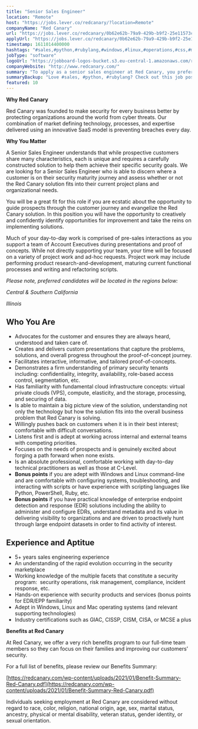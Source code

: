 ```yaml
---
title: "Senior Sales Engineer"
location: "Remote"
host: "https://jobs.lever.co/redcanary/?location=Remote"
companyName: "Red Canary"
url: "https://jobs.lever.co/redcanary/0b62e62b-79a9-429b-b9f2-25e11573ca28"
applyUrl: "https://jobs.lever.co/redcanary/0b62e62b-79a9-429b-b9f2-25e11573ca28/apply"
timestamp: 1611014400000
hashtags: "#sales,#python,#rubylang,#windows,#linux,#operations,#css,#management,#marketing,#elasticsearch"
jobType: "software"
logoUrl: "https://jobboard-logos-bucket.s3.eu-central-1.amazonaws.com/red-canary"
companyWebsite: "http://www.redcanary.com/"
summary: "To apply as a senior sales engineer at Red Canary, you preferably need to have line and are comfortable with configuring systems, troubleshooting, and interacting with scripts or have experience with scripting languages like Python, PowerShell, Ruby, etc."
summaryBackup: "Love #sales, #python, #rubylang? Check out this job post!"
featured: 10
---
```


**Why Red Canary**

Red Canary was founded to make security for every business better by protecting organizations around the world from cyber threats. Our combination of market defining technology, processes, and expertise delivered using an innovative SaaS model is preventing breaches every day.

**Why You Matter**

A Senior Sales Engineer understands that while prospective customers share many characteristics, each is unique and requires a carefully constructed solution to help them achieve their specific security goals. We are looking for a Senior Sales Engineer who is able to discern where a customer is on their security maturity journey and assess whether or not the Red Canary solution fits into their current project plans and organizational needs.

You will be a great fit for this role if you are ecstatic about the opportunity to guide prospects through the customer journey and evangelize the Red Canary solution. In this position you will have the opportunity to creatively and confidently identify opportunities for improvement and take the reins on implementing solutions. 

Much of your day-to-day work is comprised of pre-sales interactions as you support a team of Account Executives during presentations and proof of concepts. While not directly supporting your team, your time will be focused on a variety of project work and ad-hoc requests. Project work may include performing product research-and-development, maturing current functional processes and writing and refactoring scripts.

_Please note, preferred candidates will be located in the regions below:_

_Central & Southern California_

_Illinois_

## Who You Are

*   Advocates for the customer and ensures they are always heard, understood and taken care of.
*   Creates and delivers custom presentations that capture the problems, solutions, and overall progress throughout the proof-of-concept journey.
*   Facilitates interactive, informative, and tailored proof-of-concepts.
*   Demonstrates a firm understanding of primary security tenants including: confidentiality, integrity, availability, role-based access control, segmentation, etc.
*   Has familiarity with fundamental cloud infrastructure concepts: virtual private clouds (VPS), compute, elasticity, and the storage, processing, and securing of data.
*   Is able to maintain a big picture view of the solution, understanding not only the technology but how the solution fits into the overall business problem that Red Canary is solving.
*   Willingly pushes back on customers when it is in their best interest; comfortable with difficult conversations.
*   Listens first and is adept at working across internal and external teams with competing priorities.
*   Focuses on the needs of prospects and is genuinely excited about forging a path forward when none exists.
*   Is an absolute professional, comfortable working with day-to-day technical practitioners as well as those at C-Level.
*   **Bonus points** if you are adept with Windows and Linux command-line and are comfortable with configuring systems, troubleshooting, and interacting with scripts or have experience with scripting languages like Python, PowerShell, Ruby, etc.
*   **Bonus points** if you have practical knowledge of enterprise endpoint detection and response (EDR) solutions including the ability to administer and configure EDRs, understand metadata and its value in delivering visibility to organizations and are driven to proactively hunt through large endpoint datasets in order to find activity of interest.

## Experience and Aptitue

*   5+ years sales engineering experience
*   An understanding of the rapid evolution occurring in the security marketplace
*   Working knowledge of the multiple facets that constitute a security program:  security operations, risk management, compliance, incident response, etc.
*   Hands-on experience with security products and services (bonus points for EDR/EPP familiarity)
*   Adept in Windows, Linux and Mac operating systems (and relevant supporting technologies)
*   Industry certifications such as GIAC, CISSP, CISM, CISA, or MCSE a plus

**Benefits at Red Canary**

At Red Canary, we offer a very rich benefits program to our full-time team members so they can focus on their families and improving our customers’ security. 

For a full list of benefits, please review our Benefits Summary:

[https://redcanary.com/wp-content/uploads/2021/01/Benefit-Summary-Red-Canary.pdf](https://redcanary.com/wp-content/uploads/2021/01/Benefit-Summary-Red-Canary.pdf)

Individuals seeking employment at Red Canary are considered without regard to race, color, religion, national origin, age, sex, marital status, ancestry, physical or mental disability, veteran status, gender identity, or sexual orientation.

